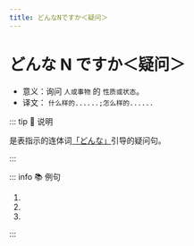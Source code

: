 ```yaml
---
title: どんなNですか＜疑问＞
---
```


# どんな N ですか＜疑问＞

- 意义：询问 `人或事物` 的 `性质或状态`。
- 译文： `什么样的......;怎么样的......`

::: tip :bookmark: 说明

是表指示的连体词[「どんな」](../../term/term-ltc.md)引导的疑问句。

:::

::: info :books: 例句

1. <grammer-content id='1-3-7-0' sentence="[劉/りゅう]さんは**どんな**[先生/せんせい]**ですか**。" trans='刘老师是怎样的一位老师呢？' />
2. <grammer-content id='1-3-7-1' sentence="[王/おう]さんは**どんな**[学生/がくせい]**ですか**。" trans='小王这个学生怎么样？' />
3. <grammer-content id='1-3-7-2' sentence="[京華/きょうか][大学/だいがく]は**どんな**[大学/だいがく]**ですか**。" trans='京华大学是所怎样的大学？' />

:::
